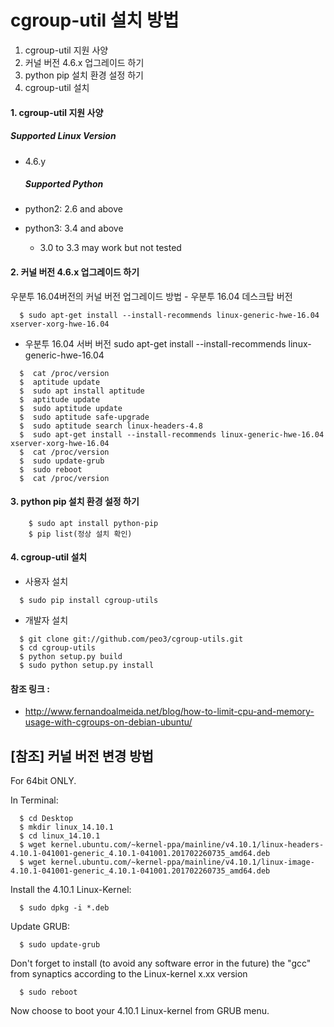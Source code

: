 cgroup-util 설치 방법
=====================

1.	cgroup-util 지원 사양
2.	커널 버전 4.6.x 업그레이드 하기
3.	python pip 설치 환경 설정 하기
4.	cgroup-util 설치

#### 1. cgroup-util 지원 사양

##### Supported Linux Version

-	4.6.y

	##### Supported Python

-	python2: 2.6 and above

-	python3: 3.4 and above

	-	3.0 to 3.3 may work but not tested

#### 2. 커널 버전 4.6.x 업그레이드 하기

우분투 16.04버전의 커널 버전 업그레이드 방법 - 우분투 16.04 데스크탑 버전

```
  $ sudo apt-get install --install-recommends linux-generic-hwe-16.04 xserver-xorg-hwe-16.04
```

-	우분투 16.04 서버 버전 sudo apt-get install --install-recommends linux-generic-hwe-16.04

```
  $  cat /proc/version
  $  aptitude update
  $  sudo apt install aptitude
  $  aptitude update
  $  sudo aptitude update
  $  sudo aptitude safe-upgrade
  $  sudo aptitude search linux-headers-4.8
  $  sudo apt-get install --install-recommends linux-generic-hwe-16.04 xserver-xorg-hwe-16.04
  $  cat /proc/version
  $  sudo update-grub
  $  sudo reboot
  $  cat /proc/version
```

#### 3. python pip 설치 환경 설정 하기

```
	$ sudo apt install python-pip
	$ pip list(정상 설치 확인)
```

#### 4. cgroup-util 설치

-	사용자 설치

```
  $ sudo pip install cgroup-utils
```

-	개발자 설치

```
  $ git clone git://github.com/peo3/cgroup-utils.git
  $ cd cgroup-utils
  $ python setup.py build
  $ sudo python setup.py install
```

#### 참조 링크 :

-	http://www.fernandoalmeida.net/blog/how-to-limit-cpu-and-memory-usage-with-cgroups-on-debian-ubuntu/

[참조] 커널 버전 변경 방법
--------------------------

For 64bit ONLY.

In Terminal:

```
  $ cd Desktop
  $ mkdir linux_14.10.1
  $ cd linux_14.10.1
  $ wget kernel.ubuntu.com/~kernel-ppa/mainline/v4.10.1/linux-headers-4.10.1-041001-generic_4.10.1-041001.201702260735_amd64.deb
  $ wget kernel.ubuntu.com/~kernel-ppa/mainline/v4.10.1/linux-image-4.10.1-041001-generic_4.10.1-041001.201702260735_amd64.deb
```

Install the 4.10.1 Linux-Kernel:

```
  $ sudo dpkg -i *.deb
```

Update GRUB:

```
  $ sudo update-grub
```

Don't forget to install (to avoid any software error in the future) the "gcc" from synaptics according to the Linux-kernel x.xx version

```
  $ sudo reboot
```

Now choose to boot your 4.10.1 Linux-kernel from GRUB menu.
